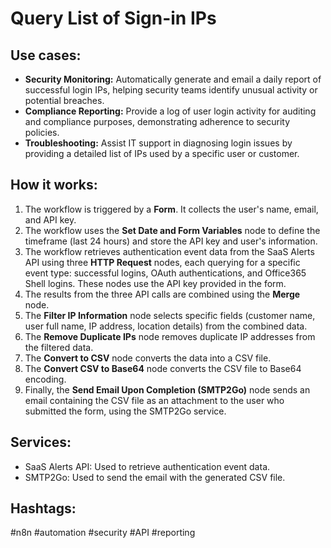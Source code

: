 # Query List of Sign-in IPs

## Use cases:

- **Security Monitoring:** Automatically generate and email a daily report of successful login IPs, helping security teams identify unusual activity or potential breaches.
- **Compliance Reporting:** Provide a log of user login activity for auditing and compliance purposes, demonstrating adherence to security policies.
- **Troubleshooting:** Assist IT support in diagnosing login issues by providing a detailed list of IPs used by a specific user or customer.

## How it works:

1.  The workflow is triggered by a **Form**. It collects the user's name, email, and API key.
2.  The workflow uses the **Set Date and Form Variables** node to define the timeframe (last 24 hours) and store the API key and user's information.
3.  The workflow retrieves authentication event data from the SaaS Alerts API using three **HTTP Request** nodes, each querying for a specific event type: successful logins, OAuth authentications, and Office365 Shell logins. These nodes use the API key provided in the form.
4.  The results from the three API calls are combined using the **Merge** node.
5.  The **Filter IP Information** node selects specific fields (customer name, user full name, IP address, location details) from the combined data.
6.  The **Remove Duplicate IPs** node removes duplicate IP addresses from the filtered data.
7.  The **Convert to CSV** node converts the data into a CSV file.
8.  The **Convert CSV to Base64** node converts the CSV file to Base64 encoding.
9.  Finally, the **Send Email Upon Completion (SMTP2Go)** node sends an email containing the CSV file as an attachment to the user who submitted the form, using the SMTP2Go service.

## Services:

-   SaaS Alerts API: Used to retrieve authentication event data.
-   SMTP2Go: Used to send the email with the generated CSV file.

## Hashtags:

#n8n #automation #security #API #reporting
